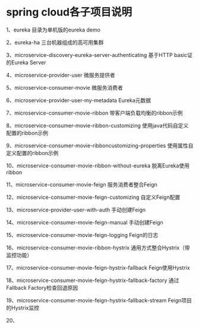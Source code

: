 # spring cloud各子项目说明

1、eureka	目录为单机版的eureka demo

2、eureka-ha	三台机器组成的高可用集群

3、microservice-discovery-eureka-server-authenticating	基于HTTP basic证的Eureka Server

4、microservice-provider-user	微服务提供者

5、microservice-consumer-movie	微服务消费者

6、microservice-provider-user-my-metadata	Eureka元数据

7、microservice-consumer-movie-ribbon	带客户端负载均衡的ribbon示例

8、microservice-consumer-movie-ribbon-customizing	使用java代码自定义配置的ribbon示例

9、microservice-consumer-movie-ribboncustomizing-properties		使用属性自定义配置的ribbon示例

10、microservice-consumer-movie-ribbon-without-eureka	脱离Eureka使用ribbon

11、microservice-consumer-movie-feign	服务消费者整合Feign

12、microservice-consumer-movie-feign-customizing	自定义Feign配置

13、microservice-provider-user-with-auth	手动创建Feign

14、microservice-consumer-movie-feign-manual	手动创建Feign

15、microservice-consumer-movie-feign-logging		Feign的日志

16、microservice-consumer-movie-ribbon-hystrix		通用方式整合Hystrix（带监控功能）

17、microservice-consumer-movie-feign-hystrix-fallback		Feign使用Hystrix

18、microservice-consumer-movie-feign-hystrix-fallback-factory		通过Fallback Factory检查回退原因

19、microservice-consumer-movie-feign-hystrix-fallback-stream		Feign项目的Hystrix监控

20、
